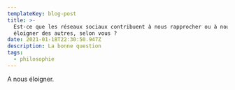 ```yaml
---
templateKey: blog-post
title: >-
  Est-ce que les réseaux sociaux contribuent à nous rapprocher ou à nous
  éloigner des autres, selon vous ?
date: 2021-01-18T22:30:50.947Z
description: La bonne question
tags:
  - philosophie
---
```

A nous éloigner.
